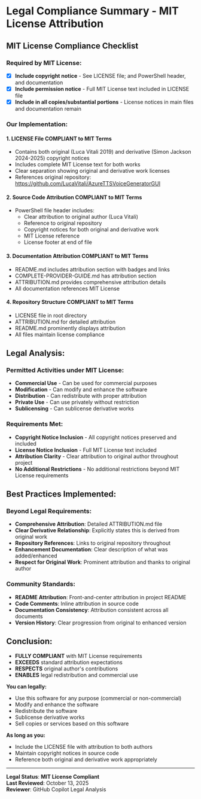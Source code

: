 # Legal Compliance Summary - MIT License Attribution

## **MIT License Compliance Checklist**

### **Required by MIT License:**
- [x] **Include copyright notice** - See LICENSE file; and PowerShell header, and documentation
- [x] **Include permission notice** - Full MIT License text included in LICENSE file
- [x] **Include in all copies/substantial portions** - License notices in main files and documentation remain

### **Our Implementation:**

#### **1. LICENSE File** **COMPLIANT to MIT Terms**
- Contains both original (Luca Vitali 2019) and derivative (Simon Jackson 2024-2025) copyright notices
- Includes complete MIT License text for both works
- Clear separation showing original and derivative work licenses
- References original repository: https://github.com/LucaVitali/AzureTTSVoiceGeneratorGUI

#### **2. Source Code Attribution** **COMPLIANT to MIT Terms**
- PowerShell file header includes:
  - Clear attribution to original author (Luca Vitali)
  - Reference to original repository
  - Copyright notices for both original and derivative work
  - MIT License reference
  - License footer at end of file

#### **3. Documentation Attribution** **COMPLIANT to MIT Terms**
- README.md includes attribution section with badges and links
- COMPLETE-PROVIDER-GUIDE.md has attribution section
- ATTRIBUTION.md provides comprehensive attribution details
- All documentation references MIT License

#### **4. Repository Structure** **COMPLIANT to MIT Terms**
- LICENSE file in root directory
- ATTRIBUTION.md for detailed attribution
- README.md prominently displays attribution
- All files maintain license compliance

## **Legal Analysis:**

### **Permitted Activities under MIT License:**
 - **Commercial Use** - Can be used for commercial purposes  
 - **Modification** - Can modify and enhance the software  
 - **Distribution** - Can redistribute with proper attribution  
 - **Private Use** - Can use privately without restriction  
 - **Sublicensing** - Can sublicense derivative works  

### **Requirements Met:**
 - **Copyright Notice Inclusion** - All copyright notices preserved and included  
 - **License Notice Inclusion** - Full MIT License text included  
 - **Attribution Clarity** - Clear attribution to original author throughout project  
 - **No Additional Restrictions** - No additional restrictions beyond MIT License requirements  

## **Best Practices Implemented:**

### **Beyond Legal Requirements:**
- **Comprehensive Attribution**: Detailed ATTRIBUTION.md file
- **Clear Derivative Relationship**: Explicitly states this is derived from original work
- **Repository References**: Links to original repository throughout
- **Enhancement Documentation**: Clear description of what was added/enhanced
- **Respect for Original Work**: Prominent attribution and thanks to original author

### **Community Standards:**
- **README Attribution**: Front-and-center attribution in project README
- **Code Comments**: Inline attribution in source code
- **Documentation Consistency**: Attribution consistent across all documents
- **Version History**: Clear progression from original to enhanced version

## **Conclusion:**
 - **FULLY COMPLIANT** with MIT License requirements  
 - **EXCEEDS** standard attribution expectations  
 - **RESPECTS** original author's contributions  
 - **ENABLES** legal redistribution and commercial use  

**You can legally:**
- Use this software for any purpose (commercial or non-commercial)
- Modify and enhance the software
- Redistribute the software
- Sublicense derivative works
- Sell copies or services based on this software

**As long as you:**
- Include the LICENSE file with attribution to both authors
- Maintain copyright notices in source code
- Reference both original and derivative work appropriately

---

**Legal Status**: **MIT License Compliant**  
**Last Reviewed**: October 13, 2025  
**Reviewer**: GitHub Copilot Legal Analysis